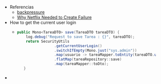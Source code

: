 - Referencias
	- [backpressure](https://medium.com/@jayphelps/backpressure-explained-the-flow-of-data-through-software-2350b3e77ce7)
	- [Why Netflix Needed to Create Failure](https://www.gremlin.com/chaos-monkey/the-origin-of-chaos-monkey/)
- How to get the current user login
	- ```java
	  public Mono<TareaDTO> save(TareaDTO tareaDTO) {
	      log.debug("Request to save Tarea : {}", tareaDTO);
	      return SecurityUtils
	                   .getCurrentUserLogin()
	                   .switchIfEmpty(Mono.just("sys.admin"))
	                   .map(usuario -> tareaMapper.toEntity(tareaDTO.usuario(usuario)))
	                   .flatMap(tareaRepository::save)
	                   .map(tareaMapper::toDto);
	     }
	  ```
-
